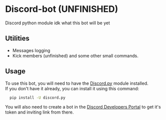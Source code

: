 # Discord-bot (UNFINISHED)
Discord python module
idk what this bot will be yet

## Utilities
- Messages logging
- Kick members (unfinished)
and some other small commands.

## Usage
To use this bot, you will need to have the [Discord.py][discord.py] module installed. <br />
If you don't have it already, you can install it using this command:
```bash
  pip install -U discord.py
```
You will also need to create a bot in the [Discord Developers Portal][dds] to get it's token and inviting link from there.


[discord.py]: https://discordpy.readthedocs.io/
[dds]: https://discord.com/developers/
